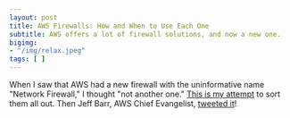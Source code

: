 ```yaml
---
layout: post
title: AWS Firewalls: How and When to Use Each One
subtitle: AWS offers a lot of firewall solutions, and now a new one. 
bigimg: 
- "/img/relax.jpeg"
tags: [ ]
---
```

When I saw that AWS had a new firewall with the uninformative name "Network Firewall," I thought "not another one." [This is my attempt](https://blog.doit-intl.com/aws-firewalls-101-how-and-when-to-use-each-one-d4ad8087a6b3?source=friends_link&sk=bf365adf9fba5a4119a72cd026faf1c4) to sort them all out. Then Jeff Barr, AWS Chief Evangelist, [tweeted it](https://twitter.com/jeffbarr/status/1338503955370762241)!

 

